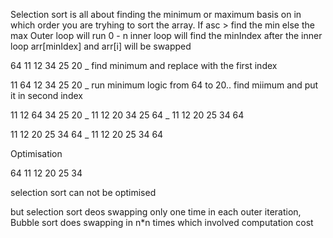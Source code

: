 Selection sort is all about finding the minimum or maximum basis on in which order you are tryhing to sort the array.
If asc > find the min else the max
Outer loop will run 0 - n
inner loop will find the minIndex
after the inner loop arr[minIdex] and arr[i] will be swapped

64 11 12 34 25 20
_
find minimum and replace with the first index

11 64 12 34 25 20
    _
run minimum logic from 64 to 20.. find miimum and put it in second index

11 12 64 34 25 20
      _
11 12 20 34 25 64
          _ 
11 12 20 25 34 64

11 12 20 25 34 64
            _
11 12 20 25 34 64


Optimisation

64 11 12 20 25 34

selection sort can not be optimised

but selection sort deos swapping only one time in each outer iteration, Bubble sort does swapping in n*n times which involved computation cost